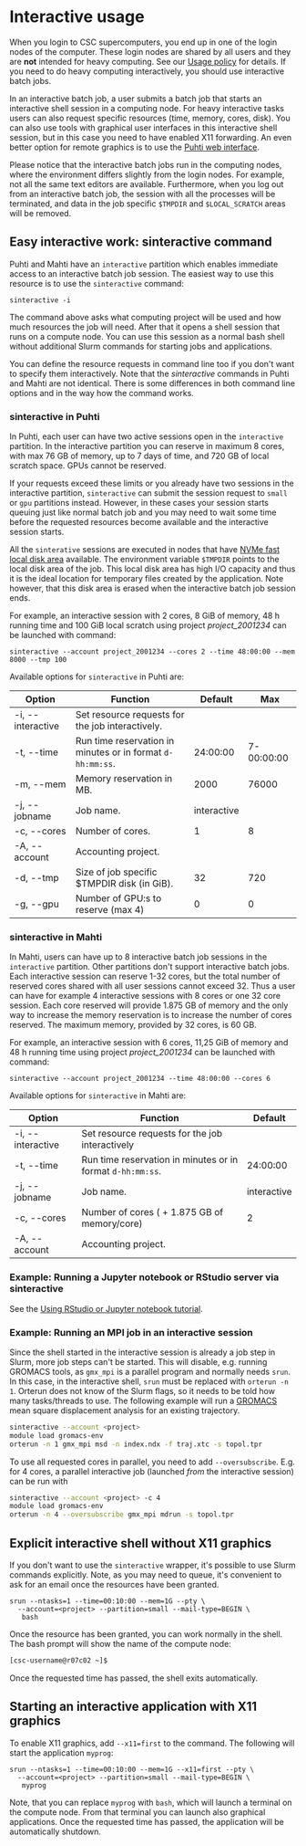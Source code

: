 # Interactive usage

When you login to CSC supercomputers, you end up in one of the login nodes of the computer. These login nodes are shared by all users and they are **not** intended for heavy computing. See our [Usage policy](../../usage-policy) for details.
If you need to do heavy computing interactively, you should use interactive batch jobs.

In an interactive batch job, a user submits a batch job that starts an interactive shell session in a computing node. For heavy interactive tasks users can also request specific resources (time, memory, cores, disk). You can also use tools with graphical user interfaces in this interactive shell session, but in this case you need to have enabled X11 forwarding. An even better option for remote graphics is to use the [Puhti web interface](../webinterface/index.md).

Please notice that the interactive batch jobs run in the computing nodes, where the environment differs 
slightly from the login nodes. For example, not all the same text editors are available. Furthermore, when you log out from an interactive batch job, the session with all the processes will be terminated, and data in the job specific `$TMPDIR` and `$LOCAL_SCRATCH` areas will be removed. 


## Easy interactive work: sinteractive command

Puhti and Mahti have an `interactive` partition which enables immediate access to an interactive batch job session. The easiest way to use this resource is to use the `sinteractive` command:
```text
sinteractive -i
```
The command above asks what computing project will be used and how much resources the job will need. After that it opens a shell session that runs on a compute node. You can use this session as a normal bash shell without additional Slurm commands for starting jobs and applications.

You can define the resource requests in command line too if you don't want to specify them interactively. Note that the _sinteractive_ commands
in Puhti and Mahti are not identical. There is some differences in both command line options and in the way how the command works.


### sinteractive in Puhti

In Puhti, each user can have two active sessions open in the `interactive` partition.
In the interactive partition you can reserve in maximum 8 cores, with max 76 GB of memory,
up to 7 days of time, and 720 GB of local scratch space. GPUs cannot be reserved.

If your requests exceed these limits or you already have two sessions in the
interactive partition, `sinteractive` can submit the session request to `small` or `gpu`
partitions instead. However, in these cases your session starts queuing just like normal batch job and
you may need to wait some time before the requested resources become available and the interactive session 
starts.

All the `sinterative` sessions are executed in nodes that have [NVMe fast local disk area](/computing/running/creating-job-scripts-puhti/#local-storage) available. The environment variable `$TMPDIR` points to the local disk area of the job. This local disk area has high I/O capacity and thus it is the ideal location for temporary files created by the application. Note however, that this disk area is erased when the interactive batch job session ends.

For example, an interactive session with 2 cores, 8 GiB  of memory, 48 h running time and 100 GiB local scratch using project _project_2001234_
can be launched with command:

```text
sinteractive --account project_2001234 --cores 2 --time 48:00:00 --mem 8000 --tmp 100
```

Available options for `sinteractive` in Puhti are:

| Option        | Function                                                 | Default              | Max |
| ------------- | -------------------------------------------------------- | -------------------- |-----|
| -i, --interactive | Set resource requests for the job interactively.      |                      | |
| -t, --time    | Run time reservation in minutes or in format `d-hh:mm:ss`. | 24:00:00             | 7-00:00:00 |
| -m, --mem     | Memory reservation in MB.                                | 2000                 | 76000|
| -j, --jobname | Job name.                                                | interactive          | |
| -c, --cores   | Number of cores.                                         | 1                    | 8 |
| -A, --account | Accounting project.                                      |                      | |
| -d, --tmp     | Size of job specific $TMPDIR disk (in GiB).              | 32                   |720  |
| -g, --gpu     | Number of GPU:s to reserve (max 4)                       | 0                    | 0 |

### sinteractive in Mahti

In Mahti, users can have up to 8 interactive batch job sessions in the `interactive` partition. Other partitions don't support interactive batch jobs. Each interactive session can reserve 1-32 cores, but the total number of reserved cores shared with all user sessions cannot exceed 32. Thus a user can have for example 4 interactive sessions with 8 cores or one 32 core session. Each core reserved will provide 1.875 GB of memory and the only way to increase the memory reservation is to increase the number of cores reserved. The maximum memory, provided by 32 cores, is 60 GB.

For example, an interactive session with 6 cores, 11,25 GiB of memory and 48 h running time using project _project_2001234_
can be launched with command:

```text
sinteractive --account project_2001234 --time 48:00:00 --cores 6
```

Available options for `sinteractive` in Mahti are:

| Option        | Function                                                 | Default              |
| ------------- | -------------------------------------------------------- | -------------------- |
| -i, --interactive | Set resource requests for the job interactively       |                      |
| -t, --time    | Run time reservation in minutes or in format `d-hh:mm:ss`. | 24:00:00             |
| -j, --jobname | Job name.                                                | interactive          |
| -c, --cores   | Number of cores ( + 1.875 GB of memory/core)             | 2                    |
| -A, --account | Accounting project.                                      |                      |





### Example: Running a Jupyter notebook or RStudio server via sinteractive
See the [Using RStudio or Jupyter notebook tutorial](../../support/tutorials/rstudio-or-jupyter-notebooks.md).

### Example: Running an MPI job in an interactive session

Since the shell started in the interactive session is already a job step in Slurm, more job steps can't be started.
This will disable, e.g. running GROMACS tools, as `gmx_mpi` is a parallel program and normally needs `srun`.
In this case, in the interactive shell, `srun` must be replaced with `orterun -n 1`. Orterun does not know of the
Slurm flags, so it needs to be told how many tasks/threads to use. The following example will run a
[GROMACS](../../apps/gromacs.md) mean square displacement analysis for an existing trajectory.

```bash
sinteractive --account <project>
module load gromacs-env
orterun -n 1 gmx_mpi msd -n index.ndx -f traj.xtc -s topol.tpr
```
To use all requested cores in parallel, you need to add `--oversubscribe`.
E.g. for 4 cores, a parallel interactive job
(launched *from* the interactive session) can be run with

```bash
sinteractive --account <project> -c 4
module load gromacs-env
orterun -n 4 --oversubscribe gmx_mpi mdrun -s topol.tpr
```

## Explicit interactive shell without X11 graphics

If you don't want to use the `sinteractive` wrapper, it's possible
to use Slurm commands explicitly.
Note, as you may need to queue, it's convenient to ask for an email once the resources have been granted. 

```
srun --ntasks=1 --time=00:10:00 --mem=1G --pty \
  --account=<project> --partition=small --mail-type=BEGIN \
   bash
```

Once the resource has been granted, you can work normally in the shell.
The bash prompt will show the
name of the compute node:

```bash
[csc-username@r07c02 ~]$
```

Once the requested time has passed, the shell exits automatically.

## Starting an interactive application with X11 graphics

To enable X11 graphics, add `--x11=first` to the command.
The following will start the application `myprog`: 

```
srun --ntasks=1 --time=00:10:00 --mem=1G --x11=first --pty \
  --account=<project> --partition=small --mail-type=BEGIN \
   myprog
```

Note, that you can replace `myprog` with `bash`, which will launch a terminal
on the compute node. From that terminal you can launch also graphical applications.
Once the requested time has passed, the application will be
automatically shutdown.
